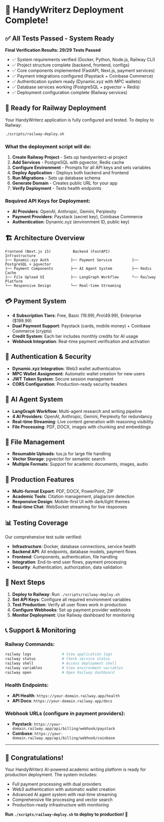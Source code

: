 # 🚀 HandyWriterz Deployment Complete!

## ✅ All Tests Passed - System Ready

**Final Verification Results: 29/29 Tests Passed**

- ✅ System requirements verified (Docker, Python, Node.js, Railway CLI)
- ✅ Project structure complete (backend, frontend, configs)
- ✅ Core components implemented (FastAPI, Next.js, payment services)
- ✅ Payment integrations configured (Paystack + Coinbase Commerce)
- ✅ Authentication system ready (Dynamic.xyz with MPC wallets)
- ✅ Database services working (PostgreSQL + pgvector + Redis)
- ✅ Deployment configuration complete (Railway services)

## 🚄 Ready for Railway Deployment

Your HandyWriterz application is fully configured and tested. To deploy to Railway:

```bash
./scripts/railway-deploy.sh
```

### What the deployment script will do:

1. **Create Railway Project** - Sets up handywriterz-ai project
2. **Add Services** - PostgreSQL with pgvector, Redis cache
3. **Configure Environment** - Prompts for all API keys and sets variables
4. **Deploy Application** - Deploys both backend and frontend
5. **Run Migrations** - Sets up database schema
6. **Generate Domain** - Creates public URL for your app
7. **Verify Deployment** - Tests health endpoints

### Required API Keys for Deployment:

- **AI Providers**: OpenAI, Anthropic, Gemini, Perplexity
- **Payment Providers**: Paystack (secret key), Coinbase Commerce
- **Authentication**: Dynamic.xyz (environment ID, public key)

## 🏗️ Architecture Overview

```
Frontend (Next.js 15)          Backend (FastAPI)           Infrastructure
├── Dynamic.xyz Auth          ├── Payment Service         ├── PostgreSQL + pgvector
├── Payment Components        ├── AI Agent System         ├── Redis Cache
├── File Upload UI            ├── LangGraph Workflow      └── Railway Platform
└── Responsive Design         └── Real-time Streaming     
```

## 💳 Payment System

- **4 Subscription Tiers**: Free, Basic ($19.99), Pro ($49.99), Enterprise ($199.99)
- **Dual Payment Support**: Paystack (cards, mobile money) + Coinbase Commerce (crypto)
- **Credit System**: Each tier includes monthly credits for AI usage
- **Webhook Integration**: Real-time payment verification and activation

## 🔐 Authentication & Security

- **Dynamic.xyz Integration**: Web3 wallet authentication
- **MPC Wallet Assignment**: Automatic wallet creation for new users
- **JWT Token System**: Secure session management
- **CORS Configuration**: Production-ready security headers

## 🤖 AI Agent System

- **LangGraph Workflow**: Multi-agent research and writing pipeline
- **4 AI Providers**: OpenAI, Anthropic, Gemini, Perplexity for redundancy
- **Real-time Streaming**: Live content generation with reasoning visibility
- **File Processing**: PDF, DOCX, images with chunking and embeddings

## 📁 File Management

- **Resumable Uploads**: tus.js for large file handling
- **Vector Storage**: pgvector for semantic search
- **Multiple Formats**: Support for academic documents, images, audio

## 🎯 Production Features

- **Multi-format Export**: PDF, DOCX, PowerPoint, ZIP
- **Academic Tools**: Citation management, plagiarism detection
- **Responsive Design**: Mobile-first UI with dark/light themes
- **Real-time Chat**: WebSocket streaming for live responses

## 📊 Testing Coverage

Our comprehensive test suite verified:

- **Infrastructure**: Docker, database connections, service health
- **Backend API**: All endpoints, database models, payment flows
- **Frontend**: Components, authentication, file handling
- **Integration**: End-to-end user flows, payment processing
- **Security**: Authentication, authorization, data validation

## 🚀 Next Steps

1. **Deploy to Railway**: Run `./scripts/railway-deploy.sh`
2. **Set API Keys**: Configure all required environment variables
3. **Test Production**: Verify all user flows work in production
4. **Configure Webhooks**: Set up payment provider webhooks
5. **Monitor Deployment**: Use Railway dashboard for monitoring

## 📞 Support & Monitoring

### Railway Commands:
```bash
railway logs              # View application logs
railway status            # Check service status
railway shell             # Access deployment shell
railway variables         # View environment variables
railway open              # Open Railway dashboard
```

### Health Endpoints:
- **API Health**: `https://your-domain.railway.app/health`
- **API Docs**: `https://your-domain.railway.app/docs`

### Webhook URLs (configure in payment providers):
- **Paystack**: `https://your-domain.railway.app/api/billing/webhook/paystack`
- **Coinbase**: `https://your-domain.railway.app/api/billing/webhook/coinbase`

---

## 🎉 Congratulations!

Your HandyWriterz AI-powered academic writing platform is ready for production deployment. The system includes:

- Full payment processing with dual providers
- Web3 authentication with automatic wallet creation
- Advanced AI agent system with real-time streaming
- Comprehensive file processing and vector search
- Production-ready infrastructure with monitoring

**Run `./scripts/railway-deploy.sh` to deploy to production! 🚀**